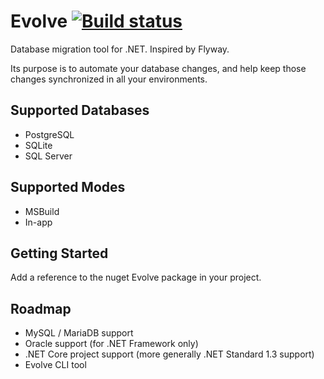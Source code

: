 # Evolve [![Build status](https://ci.appveyor.com/api/projects/status/oj9wf4bk0p0npggu?svg=true)](https://ci.appveyor.com/project/lecaillon/evolve)
Database migration tool for .NET. Inspired by Flyway.

Its purpose is to automate your database changes, and help keep those changes synchronized in all your environments.

## Supported Databases
- PostgreSQL
- SQLite
- SQL Server

## Supported Modes
- MSBuild
- In-app

## Getting Started
Add a reference to the nuget Evolve package in your project.

## Roadmap
- MySQL / MariaDB support
- Oracle support (for .NET Framework only)
- .NET Core project support (more generally .NET Standard 1.3 support)
- Evolve CLI tool

